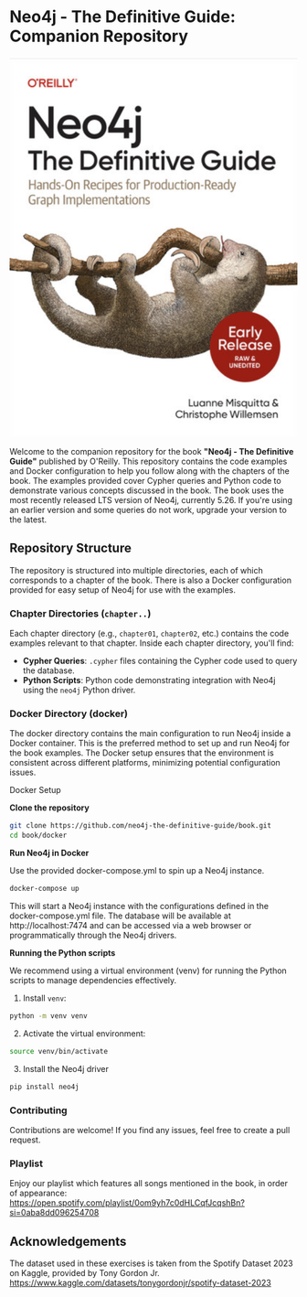 # Neo4j - The Definitive Guide: Companion Repository

![cover](./figures/cover.png)

Welcome to the companion repository for the book **"Neo4j - The Definitive Guide"** published by O'Reilly. This repository contains the code examples and Docker configuration to help you follow along with the chapters of the book. The examples provided cover Cypher queries and Python code to demonstrate various concepts discussed in the book.
The book uses the most recently released LTS version of Neo4j, currently 5.26. If you're using an earlier version and some queries do not work, upgrade your version to the latest.
## Repository Structure

The repository is structured into multiple directories, each of which corresponds to a chapter of the book. There is also a Docker configuration provided for easy setup of Neo4j for use with the examples.

### Chapter Directories (`chapter..`)

Each chapter directory (e.g., `chapter01`, `chapter02`, etc.) contains the code examples relevant to that chapter. Inside each chapter directory, you'll find:

- **Cypher Queries**: `.cypher` files containing the Cypher code used to query the database.
- **Python Scripts**: Python code demonstrating integration with Neo4j using the `neo4j` Python driver.

### Docker Directory (docker)

The docker directory contains the main configuration to run Neo4j inside a Docker container. This is the preferred method to set up and run Neo4j for the book examples. The Docker setup ensures that the environment is consistent across different platforms, minimizing potential configuration issues.

Docker Setup

**Clone the repository**

```bash
git clone https://github.com/neo4j-the-definitive-guide/book.git
cd book/docker
```

**Run Neo4j in Docker**

Use the provided docker-compose.yml to spin up a Neo4j instance.

```bash
docker-compose up
```

This will start a Neo4j instance with the configurations defined in the docker-compose.yml file. The database will be available at http://localhost:7474 and can be accessed via a web browser or programmatically through the Neo4j drivers.


**Running the Python scripts**

We recommend using a virtual environment (venv) for running the Python scripts to manage dependencies effectively.

1. Install `venv`:

```bash
python -m venv venv
```

2. Activate the virtual environment:

```bash
source venv/bin/activate
```

3. Install the Neo4j driver

```bash
pip install neo4j
```

### Contributing
Contributions are welcome! If you find any issues, feel free to create a pull request.

### Playlist
Enjoy our playlist which features all songs mentioned in the book, in order of appearance: https://open.spotify.com/playlist/0om9yh7c0dHLCqfJcqshBn?si=0aba8dd096254708

## Acknowledgements
The dataset used in these exercises is taken from the Spotify Dataset 2023 on Kaggle, provided by Tony Gordon Jr. https://www.kaggle.com/datasets/tonygordonjr/spotify-dataset-2023